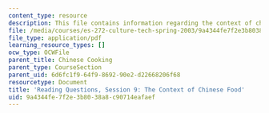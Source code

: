 ```yaml
---
content_type: resource
description: This file contains information regarding the context of chinese food.
file: /media/courses/es-272-culture-tech-spring-2003/9a4344fe7f2e3b8038a8c90714eafaef_MITES_272S03_q09.pdf
file_type: application/pdf
learning_resource_types: []
ocw_type: OCWFile
parent_title: Chinese Cooking
parent_type: CourseSection
parent_uid: 6d6fc1f9-64f9-8692-90e2-d22668206f68
resourcetype: Document
title: 'Reading Questions, Session 9: The Context of Chinese Food'
uid: 9a4344fe-7f2e-3b80-38a8-c90714eafaef
---
```

